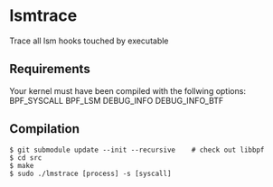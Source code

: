 # lsmtrace

Trace all lsm hooks touched by executable

## Requirements

Your kernel must have been compiled with the follwing options:
BPF_SYSCALL
BPF_LSM
DEBUG_INFO
DEBUG_INFO_BTF

## Compilation

```shell
$ git submodule update --init --recursive    # check out libbpf
$ cd src
$ make
$ sudo ./lmstrace [process] -s [syscall]
```

